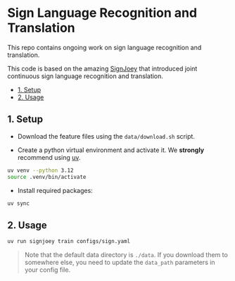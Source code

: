 # Sign Language Recognition and Translation <!-- omit from toc -->

This repo contains ongoing work on sign language recognition and translation.

This code is based on the amazing [SignJoey](https://github.com/neccam/slt) that introduced joint continuous sign language recognition and translation.

- [1. Setup](#1-setup)
- [2. Usage](#2-usage)
 
## 1. Setup

* Download the feature files using the `data/download.sh` script.

* Create a python virtual environment and activate it. We **strongly** recommend using [uv](https://docs.astral.sh/uv/).
```bash
uv venv --python 3.12
source .venv/bin/activate
```

* Install required packages:
```bash
uv sync
```

## 2. Usage
```bash
uv run signjoey train configs/sign.yaml
``` 

> Note that the default data directory is `./data`. If you download them to somewhere else, you need to update the `data_path` parameters in your config file.
